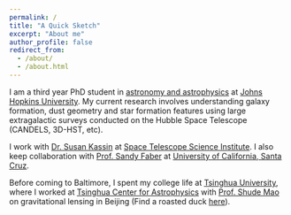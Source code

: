 ```yaml
---
permalink: /
title: "A Quick Sketch"
excerpt: "About me"
author_profile: false
redirect_from: 
  - /about/
  - /about.html
---
```


I am a third year PhD student in [astronomy and astrophysics](http://physics-astronomy.jhu.edu/)  at [Johns Hopkins University](https://www.jhu.edu/). My current research involves understanding galaxy formation, dust geometry and star formation features using large extragalactic surveys conducted on the Hubble Space Telescope (CANDELS, 3D-HST, etc).

I work with [Dr. Susan Kassin](http://www.susankassin.com/) at [Space Telescope Science Institute](http://www.stsci.edu). I also keep collaboration with [Prof. Sandy Faber](http://www.ucolick.org/~faber/) at [University of California, Santa Cruz](http://www.astro.ucsc.edu/).

Before coming to Baltimore, I spent my college life at [Tsinghua University](http://www.tsinghua.edu.cn/publish/newthuen/), where I worked at [Tsinghua Center for Astrophysics](http://astro.tsinghua.edu.cn/) with [Prof. Shude Mao](http://astro.tsinghua.edu.cn/~smao/) on gravitational lensing in Beijing (Find a roasted duck [here](http://www.huffingtonpost.com/2013/09/08/rubber-duck-beijing_n_3889252.html)).